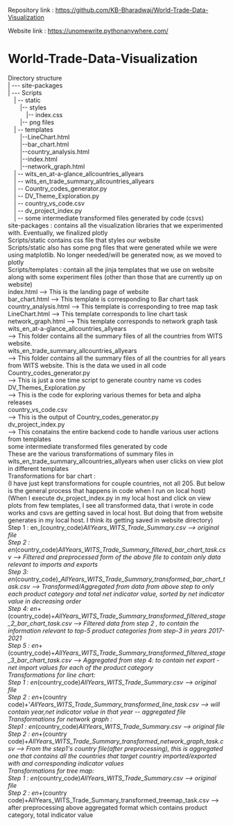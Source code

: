 Repository link : https://github.com/KB-Bharadwaj/World-Trade-Data-Visualization

Website link : https://unomewrite.pythonanywhere.com/
# World-Trade-Data-Visualization<br>
Directory structure<br>
| --- site-packages<br>
| --- Scripts<br>
     &emsp;| -- static<br>
	        &emsp;&emsp;|-- styles<br>
	            &emsp;&emsp;&emsp;|-- index.css<br>
	        &emsp;&emsp;|-- png files<br>
     &emsp;| -- templates<br>
          &emsp;&emsp;|--LineChart.html<br>
          &emsp;&emsp;|--bar_chart.html<br>
          &emsp;&emsp;|--country_analysis.html<br>
          &emsp;&emsp;|--index.html<br>
          &emsp;&emsp;|--network_graph.html<br>
     &emsp;| -- wits_en_at-a-glance_allcountries_allyears<br>
     &emsp;| -- wits_en_trade_summary_allcountries_allyears<br>
	   &emsp;| -- Country_codes_generator.py<br>
	   &emsp;| -- DV_Theme_Exploration.py<br>
	   &emsp;| -- country_vs_code.csv<br>
	   &emsp;| -- dv_project_index.py<br>
	   &emsp;| -- some intermediate transformed files generated by code (csvs)<br>
 site-packages : contains all the visualization libraries that we experimented with. Eventually, we finalized plotly<br>
 Scripts/static contains css file that styles our website<br>
 Scripts/static also has some png files that were generated while we were using matplotlib. No longer needed/will be generated now, as we moved to plotly<br>
 Scripts/templates : contain all the jinja templates that we use on website along with some experiment files (other than those that are currently up on website)<br>
 index.html --> This is the landing page of website<br>
 bar_chart.html --> This template is corresponding to Bar chart task<br>
 country_analysis.html --> This template is corresponding to tree map task<br>
 LineChart.html --> This template corresponds to line chart task<br>
 network_graph.html --> This template corresponds to network graph task<br>
 wits_en_at-a-glance_allcountries_allyears <br>
 --> This folder contains all the summary files of all the countries from WITS website.<br> 
 wits_en_trade_summary_allcountries_allyears<br>
 --> This folder contains all the summary files of all the countries for all years from WITS website. This is the data we used in all code<br>
 Country_codes_generator.py<br>
 --> This is just a one time script to generate country name vs codes<br>
 DV_Themes_Exploration.py<br>
 --> This is the code for exploring various themes for beta and alpha releases<br>
 country_vs_code.csv<br>
 --> This is the output of Country_codes_generator.py<br>
 dv_project_index.py<br>
 --> This conatains the entire backend code to handle various user actions from templates<br>
 some intermediate transformed files generated by code<br>
 These are the various transformations of summary files in wits_en_trade_summary_allcountries_allyears when user clicks on view plot in different templates<br>
 Transformations for bar chart :<br>
 (I have just kept transformations for couple countries, not all 205. But below is the general process that happens in code when I run on local host)<br>
 (When I execute dv_project_index.py in my local host and click on view plots from few templates, I see all transformed data, that i wrote in code works and csvs are getting saved in local host. But doing 
 that from website generates in my local host. I think its getting saved in website directory)<br>
  Step 1 : en_(country_code)_AllYears_WITS_Trade_Summary.csv --> original file<br>
  Step 2 : en_(country_code)_AllYears_WITS_Trade_Summary_filtered_bar_chart_task.csv --> Filtered and preprocessed form of the above file to contain only data relevant to imports and exports<br>
  Step 3:  en_(country_code)__AllYears_WITS_Trade_Summary_transformed_bar_chart_task.csv --> Transformed/Aggregated from data from above step to only each product category and total net indicator value, sorted
  by net indicator value in decreasing order<br>
  Step 4: en_+(country_code)+_AllYears_WITS_Trade_Summary_transformed_filtered_stage_2_bar_chart_task.csv --> Filtered data from step 2 , to contain the information relevant to top-5 product categories from step-3 in years 2017-2021<br>
  Step 5 : en_+(country_code)+_AllYears_WITS_Trade_Summary_transformed_filtered_stage_3_bar_chart_task.csv --> Aggregated from step 4: to contain net export - net import values for each of the product category<br>
Transformations for line chart:<br>
  Step 1 : en_(country_code)_AllYears_WITS_Trade_Summary.csv --> original file<br>
  Step 2 : en_+(country code)+'_AllYears_WITS_Trade_Summary_transformed_line_task.csv --> will contain year,net indicator value in that year -- aggregated file<br>
Transformations for network graph :<br>
  Step1 : en_(country_code)_AllYears_WITS_Trade_Summary.csv --> original file<br>
  Step 2 : en_+(country code)+_AllYears_WITS_Trade_Summary_transformed_network_graph_task.csv --> From the step1's country file(after preprocessing), this is aggregated one that contains all the countries that target country imported/exported with and 
  corresponding indicator values<br>
Transformations for tree map:<br>
  Step 1 : en_(country_code)_AllYears_WITS_Trade_Summary.csv --> original file<br>
  Step 2 : en_+(country code)+AllYears_WITS_Trade_Summary_transformed_treemap_task.csv --> after preprocessing above aggregated format which contains product category, total indicator value<br>
 

 
 
